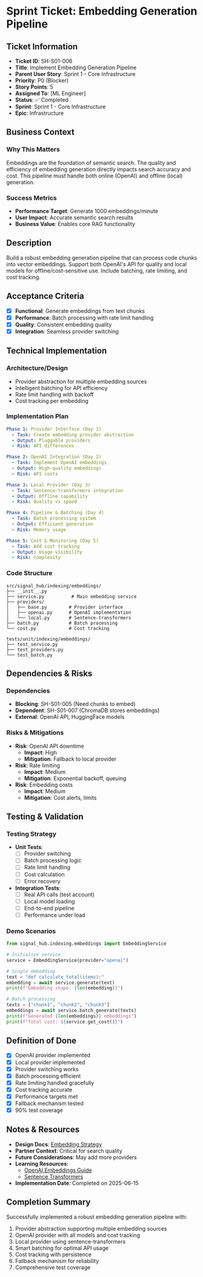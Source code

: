 # Sprint Ticket: Embedding Generation Pipeline

## Ticket Information
- **Ticket ID**: SH-S01-006
- **Title**: Implement Embedding Generation Pipeline
- **Parent User Story**: Sprint 1 - Core Infrastructure
- **Priority**: P0 (Blocker)
- **Story Points**: 5
- **Assigned To**: [ML Engineer]
- **Status**: ✅ Completed
- **Sprint**: Sprint 1 - Core Infrastructure
- **Epic**: Infrastructure

## Business Context
### Why This Matters
Embeddings are the foundation of semantic search. The quality and efficiency of embedding generation directly impacts search accuracy and cost. This pipeline must handle both online (OpenAI) and offline (local) generation.

### Success Metrics
- **Performance Target**: Generate 1000 embeddings/minute
- **User Impact**: Accurate semantic search results
- **Business Value**: Enables core RAG functionality

## Description
Build a robust embedding generation pipeline that can process code chunks into vector embeddings. Support both OpenAI's API for quality and local models for offline/cost-sensitive use. Include batching, rate limiting, and cost tracking.

## Acceptance Criteria
- [x] **Functional**: Generate embeddings from text chunks
- [x] **Performance**: Batch processing with rate limit handling
- [x] **Quality**: Consistent embedding quality
- [x] **Integration**: Seamless provider switching

## Technical Implementation

### Architecture/Design
- Provider abstraction for multiple embedding sources
- Intelligent batching for API efficiency
- Rate limit handling with backoff
- Cost tracking per embedding

### Implementation Plan
```yaml
Phase 1: Provider Interface (Day 1)
  - Task: Create embedding provider abstraction
  - Output: Pluggable providers
  - Risk: API differences

Phase 2: OpenAI Integration (Day 2)
  - Task: Implement OpenAI embeddings
  - Output: High-quality embeddings
  - Risk: API costs

Phase 3: Local Provider (Day 3)
  - Task: Sentence-transformers integration
  - Output: Offline capability
  - Risk: Quality vs speed

Phase 4: Pipeline & Batching (Day 4)
  - Task: Batch processing system
  - Output: Efficient generation
  - Risk: Memory usage

Phase 5: Cost & Monitoring (Day 5)
  - Task: Add cost tracking
  - Output: Usage visibility
  - Risk: Complexity
```

### Code Structure
```
src/signal_hub/indexing/embeddings/
├── __init__.py
├── service.py          # Main embedding service
├── providers/
│   ├── base.py        # Provider interface
│   ├── openai.py      # OpenAI implementation
│   └── local.py       # Sentence-transformers
├── batch.py           # Batch processing
└── cost.py            # Cost tracking

tests/unit/indexing/embeddings/
├── test_service.py
├── test_providers.py
└── test_batch.py
```

## Dependencies & Risks
### Dependencies
- **Blocking**: SH-S01-005 (Need chunks to embed)
- **Dependent**: SH-S01-007 (ChromaDB stores embeddings)
- **External**: OpenAI API, HuggingFace models

### Risks & Mitigations
- **Risk**: OpenAI API downtime
  - **Impact**: High
  - **Mitigation**: Fallback to local provider
- **Risk**: Rate limiting
  - **Impact**: Medium
  - **Mitigation**: Exponential backoff, queuing
- **Risk**: Embedding costs
  - **Impact**: Medium
  - **Mitigation**: Cost alerts, limits

## Testing & Validation

### Testing Strategy
- **Unit Tests**: 
  - [ ] Provider switching
  - [ ] Batch processing logic
  - [ ] Rate limit handling
  - [ ] Cost calculation
  - [ ] Error recovery
- **Integration Tests**:
  - [ ] Real API calls (test account)
  - [ ] Local model loading
  - [ ] End-to-end pipeline
  - [ ] Performance under load

### Demo Scenarios
```python
from signal_hub.indexing.embeddings import EmbeddingService

# Initialize service
service = EmbeddingService(provider="openai")

# Single embedding
text = "def calculate_total(items):"
embedding = await service.generate(text)
print(f"Embedding shape: {len(embedding)}")

# Batch processing
texts = ["chunk1", "chunk2", "chunk3"]
embeddings = await service.batch_generate(texts)
print(f"Generated {len(embeddings)} embeddings")
print(f"Total cost: ${service.get_cost()}")
```

## Definition of Done
- [x] OpenAI provider implemented
- [x] Local provider implemented
- [x] Provider switching works
- [x] Batch processing efficient
- [x] Rate limiting handled gracefully
- [x] Cost tracking accurate
- [x] Performance targets met
- [x] Fallback mechanism tested
- [x] 90% test coverage

## Notes & Resources
- **Design Docs**: [Embedding Strategy](../../architecture/embedding-strategy.md)
- **Partner Context**: Critical for search quality
- **Future Considerations**: May add more providers
- **Learning Resources**: 
  - [OpenAI Embeddings Guide](https://platform.openai.com/docs/guides/embeddings)
  - [Sentence Transformers](https://www.sbert.net/)
- **Implementation Date**: Completed on 2025-06-15

## Completion Summary
Successfully implemented a robust embedding generation pipeline with:
1. Provider abstraction supporting multiple embedding sources
2. OpenAI provider with all models and cost tracking
3. Local provider using sentence-transformers
4. Smart batching for optimal API usage
5. Cost tracking with persistence
6. Fallback mechanism for reliability
7. Comprehensive test coverage